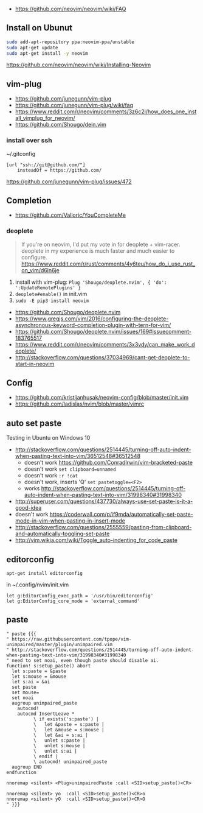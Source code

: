 
- https://github.com/neovim/neovim/wiki/FAQ

## Install on Ubunut

```bash
sudo add-apt-repository ppa:neovim-ppa/unstable
sudo apt-get update
sudo apt-get install -y neovim
```
https://github.com/neovim/neovim/wiki/Installing-Neovim

## vim-plug

- https://github.com/junegunn/vim-plug
- https://github.com/junegunn/vim-plug/wiki/faq
- https://www.reddit.com/r/neovim/comments/3z6c2i/how_does_one_install_vimplug_for_neovim/
- https://github.com/Shougo/dein.vim

### install over ssh

~/.gitconfig

```
[url "ssh://git@github.com/"]                                                   
    insteadOf = https://github.com/
```

https://github.com/junegunn/vim-plug/issues/472

## Completion

- https://github.com/Valloric/YouCompleteMe

### deoplete

> If you're on neovim, I'd put my vote in for deoplete + vim-racer. deoplete in my experience is much faster and much easier to configure.
> https://www.reddit.com/r/rust/comments/4y6teu/how_do_i_use_rust_on_vim/d6ln6je


1. install with vim-plug: `Plug 'Shougo/deoplete.nvim', { 'do': ':UpdateRemotePlugins' }`
2. `deoplete#enable()` in init.vim
3. `sudo -E pip3 install neovim`

- https://github.com/Shougo/deoplete.nvim
- https://www.gregjs.com/vim/2016/configuring-the-deoplete-asynchronous-keyword-completion-plugin-with-tern-for-vim/
- https://github.com/Shougo/deoplete.nvim/issues/169#issuecomment-183765517
- https://www.reddit.com/r/neovim/comments/3x3vdy/can_make_work_deoplete/
- http://stackoverflow.com/questions/37034969/cant-get-deoplete-to-start-in-neovim

## Config

- https://github.com/kristijanhusak/neovim-config/blob/master/init.vim
- https://github.com/ladislas/nvim/blob/master/vimrc

## auto set paste

Testing in Ubuntu on Windows 10

- http://stackoverflow.com/questions/2514445/turning-off-auto-indent-when-pasting-text-into-vim/36512548#36512548
  - doesn't work https://github.com/ConradIrwin/vim-bracketed-paste
  - doesn't work `set clipboard=unnamed`
  - doesn't work `:r !cat`
  - doesn't work, inserts 'Q' `set pastetoggle=<F2>`
  - works http://stackoverflow.com/questions/2514445/turning-off-auto-indent-when-pasting-text-into-vim/31998340#31998340
- http://superuser.com/questions/437730/always-use-set-paste-is-it-a-good-idea
- doesn't work  https://coderwall.com/p/if9mda/automatically-set-paste-mode-in-vim-when-pasting-in-insert-mode
- http://stackoverflow.com/questions/2555559/pasting-from-clipboard-and-automatically-toggling-set-paste
- http://vim.wikia.com/wiki/Toggle_auto-indenting_for_code_paste

## editorconfig

```
apt-get install editorconfig
```

in ~/.config/nvim/init.vim

```
let g:EditorConfig_exec_path = '/usr/bin/editorconfig'
let g:EditorConfig_core_mode = 'external_command'
```

## paste

```
" paste {{{
" https://raw.githubusercontent.com/tpope/vim-unimpaired/master/plugin/unimpaired.vim
" http://stackoverflow.com/questions/2514445/turning-off-auto-indent-when-pasting-text-into-vim/31998340#31998340
" need to set noai, even though paste should disable ai.
function! s:setup_paste() abort
  let s:paste = &paste
  let s:mouse = &mouse
  let s:ai = &ai
  set paste
  set mouse=
  set noai
  augroup unimpaired_paste
    autocmd!
    autocmd InsertLeave *
          \ if exists('s:paste') |
          \   let &paste = s:paste |
          \   let &mouse = s:mouse |
          \   let &ai = s:ai |
          \   unlet s:paste |
          \   unlet s:mouse |
          \   unlet s:ai |
          \ endif |
          \ autocmd! unimpaired_paste
  augroup END
endfunction

nnoremap <silent> <Plug>unimpairedPaste :call <SID>setup_paste()<CR>

nnoremap <silent> yo  :call <SID>setup_paste()<CR>o
nnoremap <silent> yO  :call <SID>setup_paste()<CR>O
" }}}
```

